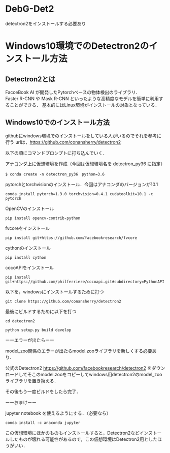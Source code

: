 # DebG-Det2
detectron2をインストールする必要あり

# Windows10環境でのDetectron2のインストール方法
## Detectron2とは
FacceBook AI が開発したPytorchベースの物体検出のライブラリ．  
Faster R-CNN や Mask R-CNN といったような高精度なモデルを簡単に利用することができる．
基本的にはLinux環境がインストールの対象となっている．

## Windows10でのインストール方法
githubにwindows環境でのインストールをしている人がいるのでそれを参考に行う
urlは，https://github.com/conansherry/detectron2

以下の順にコマンドプロンプトに打ち込んでいく．

アナコンダ上に仮想環境を作成（今回は仮想環境名を detectron_py36 に指定）
```
$ conda create -n detectron_py36　python=3.6
```

pytorchとtorchvisionのインストール．今回はアナコンダのバージョンが10.1
```
conda install pytorch=1.3.0 torchvision=0.4.1 cudatoolkit=10.1 -c pytorch
```

OpenCVのインストール
```
pip install opencv-contrib-python
```

fvcoreをインストール
```
pip install git+https://github.com/facebookresearch/fvcore
```

cythonのインストール
```
pip install cython
```

cocoAPIをインストール

```
pip install git+https://github.com/philferriere/cocoapi.git#subdirectory=PythonAPI
```

以下を，windowsにインストールするために打つ
```
git clone https://github.com/conansherry/detectron2
```

最後にビルドするために以下を打つ
```
cd detectron2
```

```
python setup.py build develop
```



ーーエラーが出たらーー

model_zoo関係のエラーが出たらmodel.zooライブラリを新しくする必要あり．

公式のDetectron2
https://github.com/facebookresearch/detectron2
をダウンロードしてそこのmodel.zooをコピーしてwindows用detectron2のmodel_zooライブラリを置き換える．

その後もう一度ビルドをしたら完了．




ーーおまけーー

jupyter notebook を使えるようにする．（必要なら）
```
conda install -c anaconda jupyter
```



この仮想環境にほかのものもインストールすると，Detectron2などインストールしたものが壊れる可能性があるので，この仮想環境はDetectron2用としたほうがいい．
